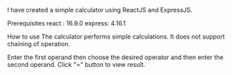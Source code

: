 I have created a simple calculator using ReactJS and ExpressJS.

Prerequisites
react : 16.9.0
express: 4.16.1

How to use
The calculator performs simple calculations. It does not support chaining of operation.

Enter the first operand then choose the desired operator and then enter the second operand.
Click "=" button to view result.